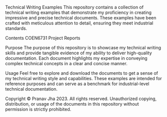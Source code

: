 Technical Writing Examples
This repository contains a collection of technical writing examples that demonstrate my proficiency in creating impressive and precise technical documents. These examples have been crafted with meticulous attention to detail, ensuring they meet industrial standards.

Contents
COEN6731 Project Reports

Purpose
The purpose of this repository is to showcase my technical writing skills and provide tangible evidence of my ability to deliver high-quality documentation. Each document highlights my expertise in conveying complex technical concepts in a clear and concise manner.

Usage
Feel free to explore and download the documents to get a sense of my technical writing style and capabilities. These examples are intended for reference purposes and can serve as a benchmark for industrial-level technical documentation.

Copyright
© Pranav Jha 2023. All rights reserved. Unauthorized copying, distribution, or usage of the documents in this repository without permission is strictly prohibited.
